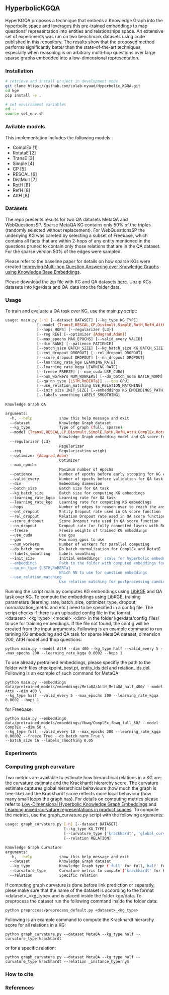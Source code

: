 ## HyperbolicKGQA
HyperKGQA proposes a technique that embeds a Knowledge Graph into the hyperbolic space  and  leverages  this  pre-trained  embeddings  to  map  questions' representation  into entities  and  relationships  space. An extensive set of experiments was run on two benchmark datasets using code published in this repository. The results show that the proposed  method  performs  significantly  better  than the state-of-the-art techniques, especially when reasoning is on arbitrary multi-hop questions over large sparse graphs embedded into a low-dimensional representation.

### Installation
```sh
# retrieve and install project in development mode
git clone https://github.com/colab-nyuad/Hyperbolic_KGQA.git
cd kge
pip install -e .

# set environment variables
cd ..
source set_env.sh
```
### Avilable models
This implementation includes the following models:
- ComplEx [1]
- RotataE [2]
- TransE [3]
- Simple [4]
- CP [5]
- RESCAL [6]
- DistMult [7]
- RotH [8]
- RefH [8]
- AttH [8]

### Datasets
The repo presents results for two QA datasets MetaQA and WebQuestionsSP. Sparse MetaQA KG contains only 50% of the triples (randomly selected without replacement). 
For WebQuestionsSP the underlying KG was careted by selecting a subset of Freebase, which contains all facts that are within 2-hops of any entity mentioned in the questions pruned to contain only those relations that are in the QA dataset. For the sparse version 50% of the edges were sampled.

Please refer to the baseline paper for details on how sparse KGs were created [Improving Multi-hop Question Answering over Knowledge Graphs using
Knowledge Base Embeddings](https://www.aclweb.org/anthology/2020.acl-main.412/).
 
Please download the zip file with KG and QA datasets [here](https://drive.google.com/file/d/1VKjZ3HxwxEpYLwqG3iD5VAJmMdyrRbZB/view?usp=sharing). Unzip KGs datasets into kge/data and QA_data into the folder data.

### Usage
To train and evaluate a QA task over KG, use the main.py script:

```sh
usage: main.py [-h] [--dataset DATASET] [--kg_type KG_TYPE]
              [--model {TransE,RESCAL,CP,Distmult,SimplE,RotH,RefH,AttH,ComplEx,RotatE}]
              [--hops HOPS] [--regularizer {L3}] 
              [--reg REG] [--optimizer {Adagrad,Adam}]
              [--max_epochs MAX_EPOCHS] [--valid_every VALID]
              [--dim RANK] [--patience PATIENCE]
              [--batch_size BATCH_SIZE] [--kg_batch_size KG_BATCH_SIZE]
              [--ent_dropout DROPOUT] [--rel_dropout DROPOUT]
              [--score_dropout DROPOUT] [--nn_dropout DROPOUT]
              [--learning_rate_kge LEARNING_RATE]
              [--learning_rate_kgqa LEARNING_RATE]
              [--freeze FREEZE] [--use_cuda USE_CUDA]
              [--num_workers NUM_WORKERS] [--do_batch_norm BATCH_NORM]
              [--qa_nn_type {LSTM,RoBERTa}] ---gpu GPU]
              [--use_relation_matching USE_RELATION_MATCHING]
              [--init_size INIT_SIZE] [--embeddings KG_EMBEDDINGS_PATH]
              [--labels_smoothing LABELS_SMOOTHING]
 
Knowledge Graph QA

arguments:
  -h, --help            show this help message and exit
  --dataset             Knowledge Graph dataset
  --kg_type             Type of graph (full, sparse)
  --model {TransE,RESCAL,CP,Distmult,SimplE,RotH,RefH,AttH,ComplEx,RotatE}
                        Knowledge Graph embedding model and QA score function
  --regularizer {L3}
                        Regularizer
  --reg                 Regularization weight
  --optimizer {Adagrad,Adam}
                        Optimizer
  --max_epochs
                        Maximum number of epochs
  --patience            Number of epochs before early stopping for KG embeddings
  --valid_every         Number of epochs before validation for QA task
  --dim                 Embedding dimension
  --batch_size          Batch size for QA task
  --kg_batch_size       Batch size for computing KG embeddings 
  --learning_rate_kgqa  Learning rate for QA task
  --learning_rate_kge   Learning rate for computing KG embeddings
  --hops                Number of edges to reason over to reach the answer
  --ent_dropout         Entity Dropout rate used in QA score function 
  --rel_dropout         Relation Dropout rate used in QA score function
  --score_dropout       Score Dropout rate used in QA score function
  --nn_dropout          Dropout rate for fully connected layers with RoBERTa 
  --freeze              Freeze weights of trained KG embeddings
  --use_cuda            Use gpu
  --gpu                 How many gpus to use
  --num_workers         Number of workers for parallel computing 
  --do_batch_norm       Do batch normalization for ComplEx and RotatE
  --labels_smoothing    Labels smoothing
  --init_size           Initial embeddings' scale for hyperbolic embeddings
  --embeddings          Path to the folder with computed embeddings for KG
  --qa_nn_type {LSTM,RoBERTa}
                        Which NN to use for question embeddings
  --use_relation_matching 
                        Use relation matching for postprocessing candidates in QA task
```

Running the script main.py computes KG embeddings using [LibKGE](https://github.com/uma-pi1/kge) and QA task over KG. To compute the embeddings using LibKGE, training parameters (learning_rate, batch_size, optimizer_type, dropout, normalization_metric and etc.) need to be specified in a config file. The script checks if there is an uploaded config file in the fomrat \<dataset\>\_\<kg_type\>\_\<model\>\_\<dim\> in the folder kge/data/config_files/<dataset> to use for training embeddings. If the file not found, the config will be created from the input arguments. Following is an example command to run tarining KG embedding and QA task for sparse MetaQA dataset, dimension 200, AttH model and 1hop questions: 

```
python main.py --model AttH --dim 400 --kg_type half --valid_every 5 --max_epochs 200 --learning_rate_kgqa 0.0002 --hops 1
```
  
To use already pretrained embeddings, please specifiy the path to the folder with files checkpoint_best.pt, entity_ids.del and relation_ids.del. Following is an example of such command for MetaQA:

```
python main.py --embeddings data/pretrained_models/embeddings/MetaQA/AttH_MetaQA_half_400/ --model AttH --dim 400 \
--kg_type half --valid_every 5 --max_epochs 200 --learning_rate_kgqa 0.0002 --hops 1
```

for Freebase:
```
python main.py --embeddings data/pretrained_models/embeddings/fbwq/ComplEx_fbwq_full_50/ --model ComplEx --dim 50 \ 
--kg_type full --valid_every 10 --max_epochs 200 --learning_rate_kgqa 0.00002 --freeze True --do_batch_norm True \
--batch_size 16 --labels_smoothing 0.05
```
  
### Experiments


### Computing graph curvature
Two metrics are available to estimate how hierarchical relations in a KG are: the curvature estimate and the Krackhardt hierarchy score. The curvature estimate captures global hierarchical behaviours (how much the graph is tree-like) and the Krackhardt score reflects more local behaviour (how many small loops the graph has). For details on computing metrics please refer to [Low-Dimensional Hyperbolic Knowledge Graph Embeddings](https://arxiv.org/abs/2005.00545) and [Learning mixed-curvature representations in product spaces](https://openreview.net/pdf?id=HJxeWnCcF7). To compute the metrics, use the graph_curvature.py script with the following arguments:
```sh
usage: graph_curvature.py [-h] [--dataset DATASET] 
                          [--kg_type KG_TYPE] 
                          [--curvature_type {'krackhardt', 'global_curvature'}] 
                          [--relation RELATION]

Knowledge Graph Curvature
arguments:
  -h, --help            show this help message and exit
  --dataset             Knowledge Graph dataset
  --kg_type             Knowledge Graph type ('full' for full,'half' for sparse)
  --curvature_type      Curvature metric to compute ('krackhardt' for Krackhardt hierarchy score, 'global_curvature' for curvature estimate)
  --relation            Specific relation
```
If computing graph curvature is done before link prediction or separatly, plese make sure that the name of the dataset is according to the format \<dataset\>\_\<kg_type\> and is placed inside the folder kge/data. To preprocess the dataset run the following command inside the folder data:
```
python preprocess/preprocess_default.py <dataset>_<kg_type>
```
Following is an example command to compute the Krackhardt hierarchy score for all relations in a KG: 
```
python graph_curvature.py --dataset MetaQA --kg_type half --curvature_type krackhardt
```
or for a specific relation:
```
python graph_curvature.py --dataset MetaQA --kg_type half --curvature_type krackhardt --relation _instance_hypernym
```
### How to cite
  
### References

